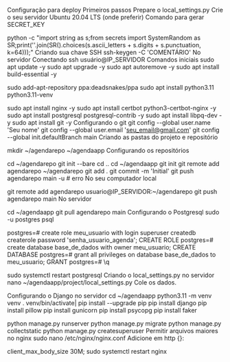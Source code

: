 Configuração para deploy
Primeiros passos
Prepare o local_settings.py
Crie o seu servidor Ubuntu 20.04 LTS (onde preferir)
Comando para gerar SECRET_KEY

python -c "import string as s;from secrets import SystemRandom as SR;print(''.join(SR().choices(s.ascii_letters + s.digits + s.punctuation, k=64)));"
Criando sua chave SSH
ssh-keygen -C 'COMENTÁRIO'
No servidor
Conectando
ssh usuário@IP_SERVIDOR
Comandos iniciais
sudo apt update -y
sudo apt upgrade -y
sudo apt autoremove -y
sudo apt install build-essential -y

sudo add-apt-repository ppa:deadsnakes/ppa
sudo apt install python3.11 python3.11-venv

sudo apt install nginx -y
sudo apt install certbot python3-certbot-nginx -y
sudo apt install postgresql postgresql-contrib -y
sudo apt install libpq-dev -y
sudo apt install git -y
Configurando o git
git config --global user.name 'Seu nome'
git config --global user.email 'seu_email@gmail.com'
git config --global init.defaultBranch main
Criando as pastas do projeto e repositório

mkdir ~/agendarepo ~/agendaapp
Configurando os repositórios

cd ~/agendarepo
git init --bare
cd ..
cd ~/agendaapp
git init
git remote add agendarepo ~/agendarepo
git add .
git commit -m 'Initial'
git push agendarepo main -u # erro
No seu computador local

git remote add agendarepo usuario@IP_SERVIDOR:~/agendarepo
git push agendarepo main
No servidor

cd ~/agendaapp
git pull agendarepo main
Configurando o Postgresql
sudo -u postgres psql

postgres=# create role meu_usuario with login superuser createdb createrole password 'senha_usuario_agenda';
CREATE ROLE
postgres=# create database base_de_dados with owner meu_usuario;
CREATE DATABASE
postgres=# grant all privileges on database base_de_dados to meu_usuario;
GRANT
postgres=# \q

sudo systemctl restart postgresql
Criando o local_settings.py no servidor
nano ~/agendaapp/project/local_settings.py
Cole os dados.

Configurando o Django no servidor
cd ~/agendaapp
python3.11 -m venv venv
. venv/bin/activate|
pip install --upgrade pip
pip install django
pip install pillow
pip install gunicorn
pip install psycopg
pip install faker

python manage.py runserver
python manage.py migrate
python manage.py collectstatic
python manage.py createsuperuser
Permitir arquivos maiores no nginx
sudo nano /etc/nginx/nginx.conf
Adicione em http {}:

client_max_body_size 30M;
sudo systemctl restart nginx